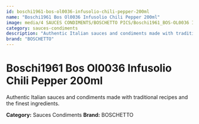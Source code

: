 ```yaml
---
id: boschi1961-bos-ol0036-infusolio-chili-pepper-200ml
name: "Boschi1961 Bos Ol0036 Infusolio Chili Pepper 200ml"
image: media/4 SAUCES CONDIMENTS/BOSCHETTO PICS/Boschi1961_BOS-OL0036 Infusolio Chili Pepper 200ml.png
category: sauces-condiments
description: "Authentic Italian sauces and condiments made with traditional recipes and the finest ingredients."
brand: "BOSCHETTO"
---
```


# Boschi1961 Bos Ol0036 Infusolio Chili Pepper 200ml

Authentic Italian sauces and condiments made with traditional recipes and the finest ingredients.

**Category:** Sauces Condiments
**Brand:** BOSCHETTO
